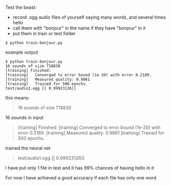 
Test the beast:

* record .ogg audio files of yourself saying many words, and several times hello
* call them with "bonjour" in the name if they have "bonjour" in it
* put them in train or test folder

```
$ python train-bonjour.py
```

example output
```
$ python train-bonjour.py
16 sounds of size 718830
[training] Finished:
[training]   Converged to error bound (1e-20) with error 0.2189.
[training]   Measured quality: 0.9861
[training]   Trained for 500 epochs.
test/audio1.ogg [[ 0.99923126]]

```

this means:

> 16 sounds of size 718830

16 sounds in input

> [training] Finished:
> [training]   Converged to error bound (1e-20) with error 0.2189.
> [training]   Measured quality: 0.9861
> [training]   Trained for 500 epochs.

trained the neural net

> test/audio1.ogg [[ 0.99923126]]

I have put only 1 file in test and it has 99% chances of having hello in it

For now I have achieved a good accuracy if each file has only one word
